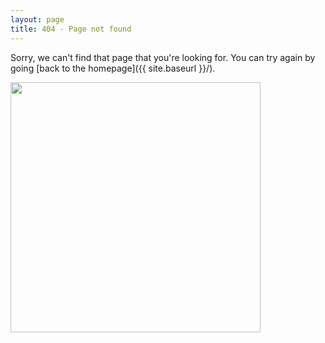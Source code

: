 ```yaml
---
layout: page
title: 404 - Page not found
---
```


Sorry, we can't find that page that you're looking for. You can try again by going [back to the homepage]({{ site.baseurl }}/).

<a href="{{ site.baseurl }}/">
<img src="'{{ site.baseurl }}/images/404.gif'" style="width: 400px;">
</a>
